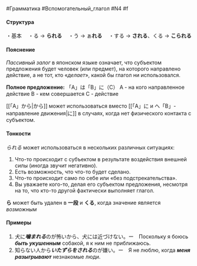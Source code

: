 #Грамматика #Вспомогательный_глагол #N4 #f 
#### Структура
・基本
　・る → **られる**
　・う → ぁ**れる**
　・する → **される**、くる → **こられる**
#### Пояснение
*Пассивный залог* в японском языке означает, что субъектом предложения будет человек (или предмет), на которого направлено действие, а не тот, кто «*делает*», какой бы глагол ни использовался.

**Полное предложение:**
「A」は「B」に（C）
A - на кого направленное действие
B - кем совершается
C - действие 

[[「A」から|から]] может использоваться вместо [[「A」に и へ「B」- направление движения|に]] в случаях, когда нет физического контакта с субъектом.
#### Тонкости
*られる* может использоваться в нескольких различных ситуациях:
1. Что-то происходит с субъектом в результате воздействия внешней силы (иногда звучит негативно).
2. Есть возможность, что что-то будет сделано.
3. Что-то происходит само по себе или «без подстрекательства».
4. Вы уважаете кого-то, делая его субъектом предложения, несмотря на то, что кто-то другой фактически выполняет глагол.

**ら** может быть удален в **一段** и **くる**, когда значение является　*возможным*
#### Примеры
1. 犬に***噛まれる***のが怖いから、犬には近づけない。ー　Поскольку я боюсь ***быть укушенным*** собакой, я к ним не приближаюсь.
2. 知らない人から***いたずらをされる***のが嫌い。ー　Я не люблю, когда ***меня разыгрывают*** незнакомые люди.